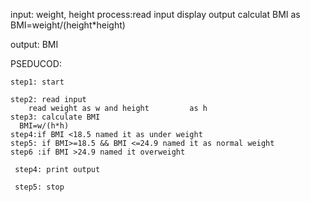 input: weight, height 
process:read input 
        display output 
        calculat BMI as BMI=weight/(height*height)
        
output: BMI

PSEDUCOD:

    step1: start
    
    step2: read input
        read weight as w and height         as h
    step3: calculate BMI
      BMI=w/(h*h)
    step4:if BMI <18.5 named it as under weight 
    step5: if BMI>=18.5 && BMI <=24.9 named it as normal weight 
    step6 :if BMI >24.9 named it overweight 
      
     step4: print output
     
     step5: stop
